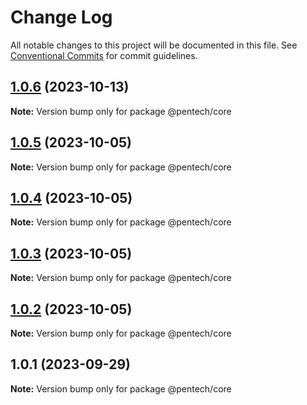 # Change Log

All notable changes to this project will be documented in this file.
See [Conventional Commits](https://conventionalcommits.org) for commit guidelines.

## [1.0.6](https://github.com/nvqh01/pentech/compare/@pentech/core@1.0.5...@pentech/core@1.0.6) (2023-10-13)

**Note:** Version bump only for package @pentech/core

## [1.0.5](https://github.com/nvqh01/pentech/compare/@pentech/core@1.0.4...@pentech/core@1.0.5) (2023-10-05)

**Note:** Version bump only for package @pentech/core

## [1.0.4](https://github.com/nvqh01/pentech/compare/@pentech/core@1.0.3...@pentech/core@1.0.4) (2023-10-05)

**Note:** Version bump only for package @pentech/core

## [1.0.3](https://github.com/nvqh01/pentech/compare/@pentech/core@1.0.2...@pentech/core@1.0.3) (2023-10-05)

**Note:** Version bump only for package @pentech/core

## [1.0.2](https://github.com/nvqh01/pentech/compare/@pentech/core@1.0.1...@pentech/core@1.0.2) (2023-10-05)

**Note:** Version bump only for package @pentech/core

## 1.0.1 (2023-09-29)

**Note:** Version bump only for package @pentech/core
